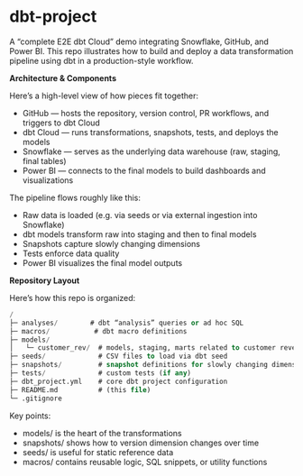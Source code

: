 # dbt-project

A “complete E2E dbt Cloud” demo integrating Snowflake, GitHub, and Power BI. This repo illustrates how to build and deploy a data transformation pipeline using dbt in a production-style workflow.



**Architecture & Components**

Here’s a high-level view of how pieces fit together:
- GitHub — hosts the repository, version control, PR workflows, and triggers to dbt Cloud
- dbt Cloud — runs transformations, snapshots, tests, and deploys the models
- Snowflake — serves as the underlying data warehouse (raw, staging, final tables)
- Power BI — connects to the final models to build dashboards and visualizations

The pipeline flows roughly like this:
- Raw data is loaded (e.g. via seeds or via external ingestion into Snowflake)
- dbt models transform raw into staging and then to final models
- Snapshots capture slowly changing dimensions
- Tests enforce data quality
- Power BI visualizes the final model outputs

**Repository Layout**

Here’s how this repo is organized:
```sql
/
├─ analyses/        # dbt “analysis” queries or ad hoc SQL  
├─ macros/           # dbt macro definitions  
├─ models/
│   └─ customer_rev/  # models, staging, marts related to customer revenue  
├─ seeds/             # CSV files to load via dbt seed  
├─ snapshots/         # snapshot definitions for slowly changing dimensions  
├─ tests/             # custom tests (if any)  
├─ dbt_project.yml    # core dbt project configuration  
├─ README.md          # (this file)  
└─ .gitignore  

```

Key points:
- models/ is the heart of the transformations
- snapshots/ shows how to version dimension changes over time
- seeds/ is useful for static reference data
- macros/ contains reusable logic, SQL snippets, or utility functions

